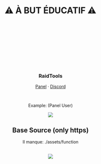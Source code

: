 
<div align="center">
  <h1>⚠ À BUT ÉDUCATIF ⚠</h1><br>
    <div style="background-image: url('https://raidtools.herokuapp.com/img/logo.png');width: 144px;height: 144px;margin: -8px auto;background-repeat: no-repeat;background-size: cover;"></div>
  <h3>RaidTools</h3>
  <p>
    <a href="https://raidtools.herokuapp.com/">Panel</a> · <a href="https://discord.gg/ctp">Discord</a>
  </p>
  <br>
  <p>Example: (Panel User)</p>
  <img src="https://cdn.discordapp.com/attachments/284707525620662272/999012824414179480/unknown.png">
<br>
  <h2>Base Source (only https)</h2>
<p> Il manque: ./assets/function</p><br>
<img src="https://cdn.discordapp.com/attachments/284707525620662272/999012105363660800/unknown.png">
</div>
